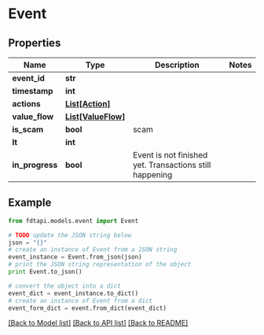 # Event


## Properties
Name | Type | Description | Notes
------------ | ------------- | ------------- | -------------
**event_id** | **str** |  | 
**timestamp** | **int** |  | 
**actions** | [**List[Action]**](Action.md) |  | 
**value_flow** | [**List[ValueFlow]**](ValueFlow.md) |  | 
**is_scam** | **bool** | scam | 
**lt** | **int** |  | 
**in_progress** | **bool** | Event is not finished yet. Transactions still happening | 

## Example

```python
from fdtapi.models.event import Event

# TODO update the JSON string below
json = "{}"
# create an instance of Event from a JSON string
event_instance = Event.from_json(json)
# print the JSON string representation of the object
print Event.to_json()

# convert the object into a dict
event_dict = event_instance.to_dict()
# create an instance of Event from a dict
event_form_dict = event.from_dict(event_dict)
```
[[Back to Model list]](../README.md#documentation-for-models) [[Back to API list]](../README.md#documentation-for-api-endpoints) [[Back to README]](../README.md)


